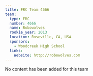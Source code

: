 ```yaml
---
title: FRC Team 4666
team:
  type: FRC
  number: 4666
  name: Robowolves
  rookie_year: 2013
  location: Roseville, CA, USA
  sponsors:
    - Woodcreek High School
  links:
    Website: http://robowolves.com
---
```

No content has been added for this team